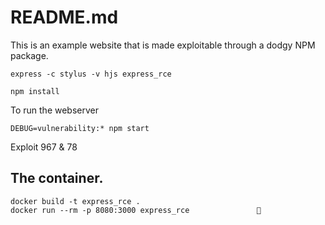 # README.md
This is an example website that is made exploitable through a dodgy NPM package. 

```
express -c stylus -v hjs express_rce
```


```
npm install 
```

To run the webserver
```
DEBUG=vulnerability:* npm start
```

Exploit 967 & 78  

## The container.
```
docker build -t express_rce .
docker run --rm -p 8080:3000 express_rce               
```

